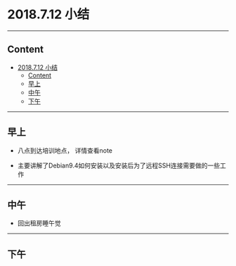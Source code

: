 # 2018.7.12 小结

---

## Content

<!-- TOC -->

- [2018.7.12 小结](#2018712-小结)
    - [Content](#content)
    - [早上](#早上)
    - [中午](#中午)
    - [下午](#下午)

<!-- /TOC -->

---

## 早上

- 八点到达培训地点， 详情查看note

- 主要讲解了Debian9.4如何安装以及安装后为了远程SSH连接需要做的一些工作

---

## 中午

- 回出租房睡午觉

---

## 下午



